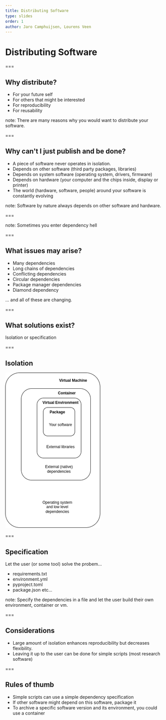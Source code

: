 ```yaml
---
title: Distributing Software
type: slides
order: 1
author: Jaro Camphuijsen, Lourens Veen
---
```


<!-- .slide: data-state="title" -->

# Distributing Software

===

<!-- .slide: data-state="standard" -->

## Why distribute?

- For your future self
- For others that might be interested
- For reproducibility 
- For reusability

note:
There are many reasons why you would want to distribute your software. 

===

<!-- .slide: data-state="standard" -->

## Why can't I just publish and be done?

- A piece of software never operates in isolation. 
- Depends on other software (third party packages, libraries)
- Depends on system software (operating system, drivers, firmware)
- Depends on hardware (your computer and the chips inside, display or printer)
- The world (hardware, software, people) around your software is constantly evolving

note:
Software by nature always depends on other software and hardware. 

===

<!-- .slide: data-state="standard" data-background-image="media/fire.png"-->

note: Sometimes you enter dependency hell

===

<!-- .slide: data-state="standard" -->

## What issues may arise?

- Many dependencies
- Long chains of dependencies
- Conflicting dependencies
- Circular dependencies
- Package manager dependencies
- Diamond dependency

... and all of these are changing.


===

<!-- .slide: data-state="standard" -->

## What solutions exist?

Isolation or specification

===

<!-- .slide: data-state="standard" -->

## Isolation

![Layers of isolation](media/distributing-software-layers.png)

===

<!-- .slide: data-state="standard" -->

## Specification

Let the user (or some tool) solve the probem...

- requirements.txt
- environment.yml
- pyproject.toml
- package.json
etc...

note:
Specify the dependencies in a file and let the user build their own environment, container or vm.

===

## Considerations

- Large amount of isolation enhances reproducibility but decreases flexibility.
- Leaving it up to the user can be done for simple scripts (most research software)

===

## Rules of thumb   

- Simple scripts can use a simple dependency specification
- If other software might depend on this software, package it
- To archive a specific software version and its environment, you could use a container

